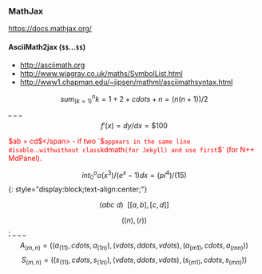### MathJax

<https://docs.mathjax.org/>

#### **AsciiMath2jax** (`$$`...`$$`) 

- <http://asciimath.org>
- <http://www.wjagray.co.uk/maths/SymbolList.html>
- <http://www1.chapman.edu/~jipsen/mathml/asciimathsyntax.html>

$$ sum_(k=1)^n k = 1+2+ cdots +n=(n(n+1)) / 2 $$ _ _ _ $$ f'(x) = dy/dx =\$100 $$ 

<span style="color:red">\$ab = cd$</span> - if two `$` appears in the same line disable `$...$` with `<span>` without class `kdmath` (for Jekyll) and use first `\$` (for N++ MdPanel).

$$ int_0^oo (x^3)/(e^x-1) dx = (pi^4)/(15) $${: style="display:block;text-align:center;"}

$$ ( a bc\ d ) \ \  [[a,b],[c,d]] $$

$$ ((n),(r)) $$; _ _ _ 
$$ A_(m,n) = ((a_(11), cdots , a_(1n)),(vdots, ddots, vdots),(a_(m1), cdots , a_(mn))) $$
$$ S_(m,n) = ((s_(11), cdots , s_(1n)),(vdots, ddots, vdots),(s_(m1), cdots , s_(mn))) $$

<!--mathjs in Notepad++ Markdown Panel--> 
<script type="text/javascript">
  window.MathJax = {
    tex2jax: {skipTags: ["p","div", "span","script","noscript","style","textarea","pre","code"], ignoreClass:"math"} ,asciimath2jax: {skipTags: ["span","script","noscript","style","textarea","pre","code"],processClass:"math",delimiters:[['$$','$$'],['\\(','\\)'],['\\[','\\]']]}
  };
  //skip <span> but not <span class="math">
  //https://docs.mathjax.org/en/v2.7-latest/options/preprocessors/asciimath2jax.html
</script>
<script type="text/javascript" async src="https://cdnjs.cloudflare.com/ajax/libs/mathjax/2.7.5/latest.js?config=AM_SVG"></script>
